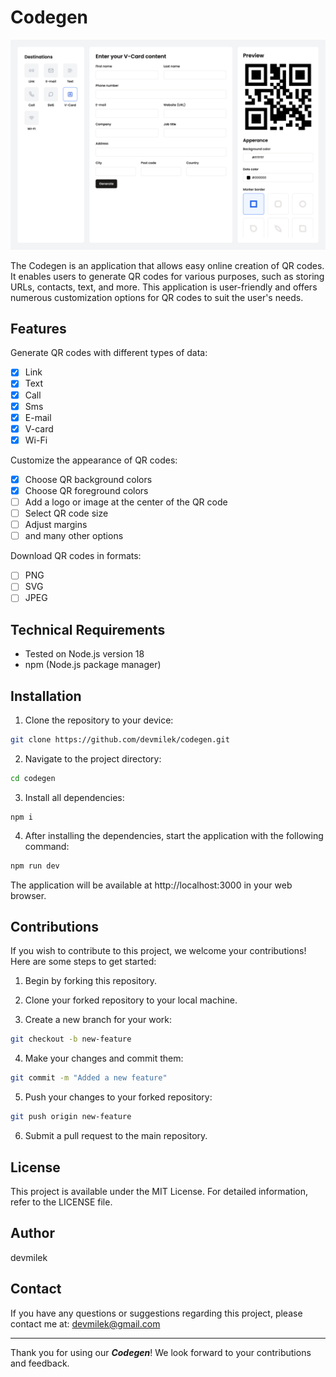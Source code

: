 # Codegen

![App screenshot](https://raw.githubusercontent.com/devmilek/codegen/main/assets/ss.png)

The Codegen is an application that allows easy online creation of QR codes. It enables users to generate QR codes for various purposes, such as storing URLs, contacts, text, and more. This application is user-friendly and offers numerous customization options for QR codes to suit the user's needs.

## Features

Generate QR codes with different types of data:

- [x] Link
- [x] Text
- [x] Call
- [x] Sms
- [x] E-mail
- [x] V-card
- [x] Wi-Fi

Customize the appearance of QR codes:

- [x] Choose QR background colors
- [x] Choose QR foreground colors
- [ ] Add a logo or image at the center of the QR code
- [ ] Select QR code size
- [ ] Adjust margins
- [ ] and many other options

Download QR codes in formats:

- [ ] PNG
- [ ] SVG
- [ ] JPEG

## Technical Requirements

- Tested on Node.js version 18
- npm (Node.js package manager)

## Installation

1. Clone the repository to your device:

```bash
git clone https://github.com/devmilek/codegen.git
```

2. Navigate to the project directory:

```bash
cd codegen
```

3. Install all dependencies:

```badh
npm i
```

4. After installing the dependencies, start the application with the following command:

```bash
npm run dev
```

The application will be available at http://localhost:3000 in your web browser.

## Contributions

If you wish to contribute to this project, we welcome your contributions! Here are some steps to get started:

1. Begin by forking this repository.

2. Clone your forked repository to your local machine.

3. Create a new branch for your work:

```bash
git checkout -b new-feature
```

4. Make your changes and commit them:

```bash
git commit -m "Added a new feature"
```

5. Push your changes to your forked repository:

```bash
git push origin new-feature
```

6. Submit a pull request to the main repository.

## License

This project is available under the MIT License. For detailed information, refer to the LICENSE file.

## Author

devmilek

## Contact

If you have any questions or suggestions regarding this project, please contact me at: devmilek@gmail.com

---

Thank you for using our **_Codegen_**! We look forward to your contributions and feedback.
